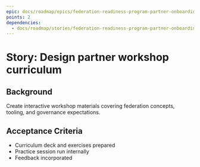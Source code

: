 ```yaml
---
epic: docs/roadmap/epics/federation-readiness-program-partner-onboarding.md
points: 2
dependencies:
  - docs/roadmap/stories/federation-readiness-program-partner-onboarding-01-journey-map.md
---
```

# Story: Design partner workshop curriculum

## Background
Create interactive workshop materials covering federation concepts, tooling, and governance expectations.

## Acceptance Criteria
- Curriculum deck and exercises prepared
- Practice session run internally
- Feedback incorporated
